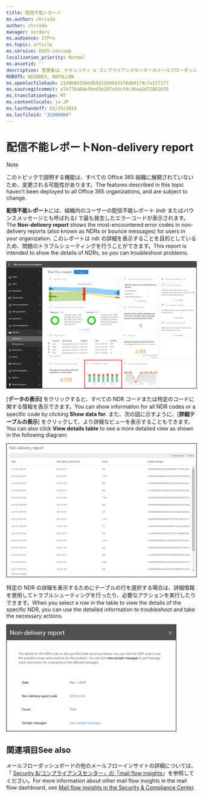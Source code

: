 ```yaml
---
title: 配信不能レポート
ms.author: chrisda
author: chrisda
manager: serdars
ms.audience: ITPro
ms.topic: article
ms.service: O365-seccomp
localization_priority: Normal
ms.assetid: ''
description: 管理者は、セキュリティ & コンプライアンスセンターのメールフローダッシュボードの配信不能レポートについて学習できます。
ROBOTS: NOINDEX, NOFOLLOW
ms.openlocfilehash: 21d9b08330ddb5832600431f0d60179c7a157177
ms.sourcegitcommit: e7a776a04ef6ed5e287a33cfdc36aa2d72862b55
ms.translationtype: MT
ms.contentlocale: ja-JP
ms.lasthandoff: 03/29/2019
ms.locfileid: "31000060"
---
```

# <a name="non-delivery-report"></a><span data-ttu-id="786e3-103">配信不能レポート</span><span class="sxs-lookup"><span data-stu-id="786e3-103">Non-delivery report</span></span>

> [!NOTE]
> <span data-ttu-id="786e3-104">このトピックで説明する機能は、すべての Office 365 組織に展開されていないため、変更される可能性があります。</span><span class="sxs-lookup"><span data-stu-id="786e3-104">The features described in this topic haven't been deployed to all Office 365 organizations, and are subject to change.</span></span>

<span data-ttu-id="786e3-105">**配信不能レポート**には、組織内のユーザーの配信不能レポート (ndr またはバウンスメッセージとも呼ばれる) で最も発生したエラーコードが表示されます。</span><span class="sxs-lookup"><span data-stu-id="786e3-105">The **Non-delivery report** shows the most-encountered error codes in non-delivery reports (also known as NDRs or bounce messages) for users in your organization.</span></span> <span data-ttu-id="786e3-106">このレポートは ndr の詳細を表示することを目的としているため、問題のトラブルシューティングを行うことができます。</span><span class="sxs-lookup"><span data-stu-id="786e3-106">This report is intended to show the details of NDRs, so you can troubleshoot problems.</span></span>

![セキュリティ & コンプライアンスセンターのメールフローダッシュボードの配信不能レポート](media/non-delivery-report-selected.png)

<span data-ttu-id="786e3-108">[**データの表示]** をクリックすると、すべての NDR コードまたは特定のコードに関する情報を表示できます。</span><span class="sxs-lookup"><span data-stu-id="786e3-108">You can show information for all NDR codes or a specific code by clicking **Show data for**.</span></span> <span data-ttu-id="786e3-109">また、次の図に示すように、[**詳細テーブルの表示**] をクリックして、より詳細なビューを表示することもできます。</span><span class="sxs-lookup"><span data-stu-id="786e3-109">You can also click **View details table** to see a more detailed view as shown in the following diagram:</span></span>

![配信不能レポートの詳細表を表示する](media/non-delivery-report-view-details-table.png)

<span data-ttu-id="786e3-111">特定の NDR の詳細を表示するためにテーブルの行を選択する場合は、詳細情報を使用してトラブルシューティングを行ったり、必要なアクションを実行したりできます。</span><span class="sxs-lookup"><span data-stu-id="786e3-111">When you select a row in the table to view the details of the specific NDR, you can use the detailed information to troubleshoot and take the necessary actions.</span></span>

![配信不能レポートの詳細表で行を選択する](media/non-delivery-report-details-table-select-row.png)

## <a name="see-also"></a><span data-ttu-id="786e3-113">関連項目</span><span class="sxs-lookup"><span data-stu-id="786e3-113">See also</span></span>

<span data-ttu-id="786e3-114">メールフローダッシュボードの他のメールフローインサイトの詳細については、「 [Security &/コンプライアンスセンター」の「mail flow insights](mail-flow-insights-v2.md)」を参照してください。</span><span class="sxs-lookup"><span data-stu-id="786e3-114">For more information about other mail flow insights in the mail flow dashboard, see [Mail flow insights in the Security & Compliance Center](mail-flow-insights-v2.md).</span></span>
